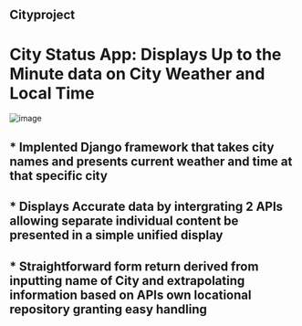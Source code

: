 ## Cityproject
# City Status App: Displays Up to the Minute data on City Weather and Local Time 
 
 
 
 
![image](https://user-images.githubusercontent.com/25168061/124648222-dc028c00-de4b-11eb-8949-b9fadc53f425.png)


## * Implented Django framework that takes city names and presents current weather and time at that specific city 
## * Displays Accurate data by intergrating 2 APIs allowing separate individual content be presented in a simple unified display
## * Straightforward form return derived from inputting name of City and extrapolating information based on APIs own locational repository granting easy handling
